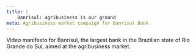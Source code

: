 ```yaml
---
title: |
    Banrisul: agribusiness is our ground
meta: Agribusiness market campaign for Banrisul Bank.
---
```

Video manifesto for Banrisul, the largest bank in the Brazilian state of Rio Grande do Sul, aimed at the agribusiness market.